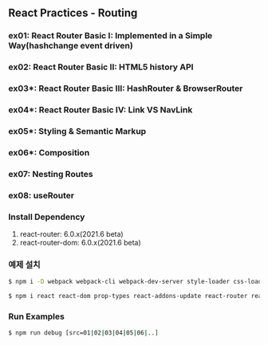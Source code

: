 ## React Practices - Routing

### ex01: React Router Basic I: Implemented in a Simple Way(hashchange event driven)
### ex02: React Router Basic II: HTML5 history API
### ex03*: React Router Basic III: HashRouter &amp; BrowserRouter
### ex04*: React Router Basic IV: Link VS NavLink
### ex05*: Styling &amp; Semantic Markup
### ex06*: Composition
### ex07: Nesting Routes
### ex08: useRouter

### Install Dependency
1. react-router: 6.0.x(2021.6 beta)
2. react-router-dom: 6.0.x(2021.6 beta)

### 예제 설치

```sh
$ npm i -D webpack webpack-cli webpack-dev-server style-loader css-loader node-sass sass-loader babel-loader @babel/core @babel/cli @babel/preset-env @babel/preset-react @babel/plugin-transform-runtime @babel/plugin-syntax-throw-expressions 

$ npm i react react-dom prop-types react-addons-update react-router react-router-dom
```

### Run Examples
```bash
$ npm run debug [src=01|02|03|04|05|06|..]
```

